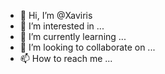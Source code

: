 - 👋 Hi, I’m @Xaviris
- 👀 I’m interested in ...
- 🌱 I’m currently learning ...
- 💞️ I’m looking to collaborate on ...
- 📫 How to reach me ...

<!---
Xaviris/Xaviris is a ✨ special ✨ repository because its `README.md` (this file) appears on your GitHub profile.
You can click the Preview link to take a look at your changes.
--->
